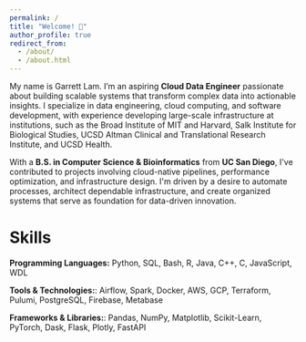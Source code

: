 ```yaml
---
permalink: /
title: "Welcome! 👋"
author_profile: true
redirect_from: 
  - /about/
  - /about.html
---
```


My name is Garrett Lam. I’m an aspiring **Cloud Data Engineer** passionate about building scalable systems that transform complex data into actionable insights. I specialize in data engineering, cloud computing, and software development, with experience developing large-scale infrastructure at institutions, such as the Broad Institute of MIT and Harvard, Salk Institute for Biological Studies, UCSD Altman Clinical and Translational Research Institute, and UCSD Health.

With a **B.S. in Computer Science & Bioinformatics** from **UC San Diego**, I've contributed to projects involving cloud-native pipelines, performance optimization, and infrastructure design. I'm driven by a desire to automate processes, architect dependable infrastructure, and create organized systems that serve as foundation for data-driven innovation.

Skills
======
**Programming Languages:** Python, SQL, Bash, R, Java, C++, C, JavaScript, WDL

**Tools & Technologies:**: Airflow, Spark, Docker, AWS, GCP, Terraform, Pulumi, PostgreSQL, Firebase, Metabase

**Frameworks & Libraries:**: Pandas, NumPy, Matplotlib, Scikit-Learn, PyTorch, Dask, Flask, Plotly, FastAPI